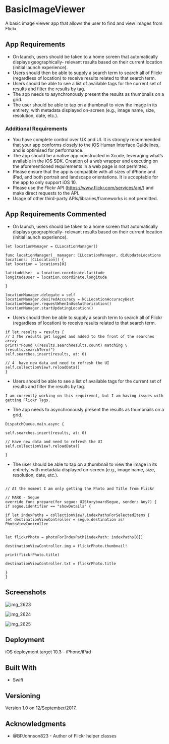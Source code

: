 # BasicImageViewer

A basic image viewer app that allows the user to find and view images from Flickr.

## App Requirements

* On launch, users should be taken to a home screen that automatically displays geographically- relevant results based on their current location (initial launch experience).
* Users should then be able to supply a search term to search all of Flickr (regardless of location) to receive results related to that search term.
* Users should be able to see a list of available tags for the current set of results and filter the results by tag.
* The app needs to asynchronously present the results as thumbnails on a grid.
* The user should be able to tap on a thumbnail to view the image in its entirety, with metadata
displayed on-screen (e.g., image name, size, resolution, date, etc.).

### Additional Requirements

* You have complete control over UX and UI. It is strongly recommended that your app conforms closely to the iOS Human Interface Guidelines, and is optimised for performance.
* The app should be a native app constructed in Xcode, leveraging what’s available in the iOS SDK. Creation of a web wrapper and executing on the aforementioned requirements in a web page is not permitted.
* Please ensure that the app is compatible with all sizes of iPhone and iPad, and both portrait and landscape orientations. It is acceptable for the app to only support iOS 10.
* Please use the Flickr API (https://www.flickr.com/services/api/) and make direct requests to the API.
* Usage of other third-party APIs/libraries/frameworks is not permitted.


## App Requirements Commented

* On launch, users should be taken to a home screen that automatically displays geographically- relevant results based on their current location (initial launch experience).

```
let locationManager = CLLocationManager()

func locationManager(_ manager: CLLocationManager, didUpdateLocations locations: [CLLocation]) {
let location = locations[0]

latitudeUser  = location.coordinate.latitude
longitudeUser = location.coordinate.longitude

}

locationManager.delegate = self
locationManager.desiredAccuracy = kCLLocationAccuracyBest
locationManager.requestWhenInUseAuthorization()
locationManager.startUpdatingLocation()
```

* Users should then be able to supply a search term to search all of Flickr (regardless of location) to receive results related to that search term.
```
if let results = results {
// 3 The results get logged and added to the front of the searches array
print("Found \(results.searchResults.count) matching \(results.searchTerm)")
self.searches.insert(results, at: 0)

// 4  have new data and need to refresh the UI
self.collectionView?.reloadData()
}

```
* Users should be able to see a list of available tags for the current set of results and filter the results by tag.

```
I am currently working on this requiremnt, but I am having issues with getting Flickr Tags.
```
* The app needs to asynchronously present the results as thumbnails on a grid.

```
DispatchQueue.main.async {

self.searches.insert(results, at: 0)

// Have new data and need to refresh the UI
self.collectionView?.reloadData()

}

```
* The user should be able to tap on a thumbnail to view the image in its entirety, with metadata
displayed on-screen (e.g., image name, size, resolution, date, etc.).

```

// At the moment I am only getting the Photo and Title from Flickr

// MARK - Segue
override func prepare(for segue: UIStoryboardSegue, sender: Any?) {
if segue.identifier == "showDetails" {

if let indexPaths = collectionView?.indexPathsForSelectedItems {
let destinationViewController = segue.destination as! PhotoViewController


let flickrPhoto = photoForIndexPath(indexPath: indexPaths[0])

destinationViewController.img = flickrPhoto.thumbnail!

print(flickrPhoto.title)

destinationViewController.txt = flickrPhoto.title

}
}
```

## Screenshots

![img_2623](https://user-images.githubusercontent.com/8085864/30360337-554b9d30-9883-11e7-8f91-1620a21eef8b.jpg)

![img_2624](https://user-images.githubusercontent.com/8085864/30360344-60d6a19a-9883-11e7-86d2-e1caac213e4e.jpg)

![img_2625](https://user-images.githubusercontent.com/8085864/30360348-683918b4-9883-11e7-952a-1369f9e0df3c.jpg)


## Deployment

iOS deployment target 10.3 - iPhone/iPad

## Built With

* Swift


## Versioning

Version 1.0 on 12/September/2017. 


## Acknowledgments

* @BPJohnson823 - Author of Flickr helper classes

